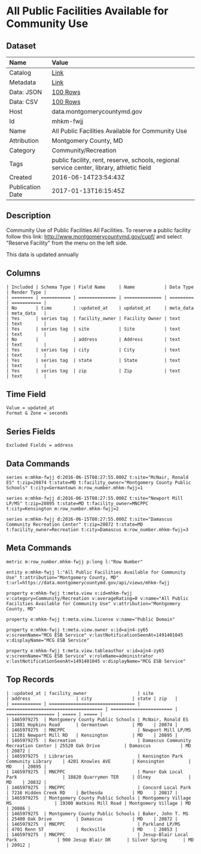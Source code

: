 # All Public Facilities Available for Community Use

## Dataset

| Name | Value |
| :--- | :---- |
| Catalog | [Link](https://catalog.data.gov/dataset/all-public-facilities-available-for-community-use) |
| Metadata | [Link](https://data.montgomerycountymd.gov/api/views/mhkm-fwjj) |
| Data: JSON | [100 Rows](https://data.montgomerycountymd.gov/api/views/mhkm-fwjj/rows.json?max_rows=100) |
| Data: CSV | [100 Rows](https://data.montgomerycountymd.gov/api/views/mhkm-fwjj/rows.csv?max_rows=100) |
| Host | data.montgomerycountymd.gov |
| Id | mhkm-fwjj |
| Name | All Public Facilities Available for Community Use |
| Attribution | Montgomery County, MD |
| Category | Community/Recreation |
| Tags | public facility, rent, reserve, schools, regional service center, library, athletic field |
| Created | 2016-06-14T23:54:43Z |
| Publication Date | 2017-01-13T16:15:45Z |

## Description

Community Use of Public Facilities All Facilities.  To reserve a public facility follow this link: http://www.montgomerycountymd.gov/cupf/  and select "Reserve Facility" from the  menu on the left side.

This data is updated annually

## Columns

```ls
| Included | Schema Type | Field Name     | Name           | Data Type | Render Type |
| ======== | =========== | ============== | ============== | ========= | =========== |
| No       | time        | :updated_at    | updated_at     | meta_data | meta_data   |
| Yes      | series tag  | facility_owner | Facility Owner | text      | text        |
| Yes      | series tag  | site           | Site           | text      | text        |
| No       |             | address        | Address        | text      | text        |
| Yes      | series tag  | city           | City           | text      | text        |
| Yes      | series tag  | state          | State          | text      | text        |
| Yes      | series tag  | zip            | Zip            | text      | text        |
```

## Time Field

```ls
Value = updated_at
Format & Zone = seconds
```

## Series Fields

```ls
Excluded Fields = address
```

## Data Commands

```ls
series e:mhkm-fwjj d:2016-06-15T08:27:55.000Z t:site="McNair, Ronald ES" t:zip=20874 t:state=MD t:facility_owner="Montgomery County Public Schools" t:city=Germantown m:row_number.mhkm-fwjj=1

series e:mhkm-fwjj d:2016-06-15T08:27:55.000Z t:site="Newport Mill LP/MS" t:zip=20895 t:state=MD t:facility_owner=MNCPPC t:city=Kensington m:row_number.mhkm-fwjj=2

series e:mhkm-fwjj d:2016-06-15T08:27:55.000Z t:site="Damascus Community Recreation Center" t:zip=20872 t:state=MD t:facility_owner=Recreation t:city=Damascus m:row_number.mhkm-fwjj=3
```

## Meta Commands

```ls
metric m:row_number.mhkm-fwjj p:long l:"Row Number"

entity e:mhkm-fwjj l:"All Public Facilities Available for Community Use" t:attribution="Montgomery County, MD" t:url=https://data.montgomerycountymd.gov/api/views/mhkm-fwjj

property e:mhkm-fwjj t:meta.view v:id=mhkm-fwjj v:category=Community/Recreation v:averageRating=0 v:name="All Public Facilities Available for Community Use" v:attribution="Montgomery County, MD"

property e:mhkm-fwjj t:meta.view.license v:name="Public Domain"

property e:mhkm-fwjj t:meta.view.owner v:id=ajn4-zy65 v:screenName="MCG ESB Service" v:lastNotificationSeenAt=1491401045 v:displayName="MCG ESB Service"

property e:mhkm-fwjj t:meta.view.tableauthor v:id=ajn4-zy65 v:screenName="MCG ESB Service" v:roleName=administrator v:lastNotificationSeenAt=1491401045 v:displayName="MCG ESB Service"
```

## Top Records

```ls
| :updated_at | facility_owner                   | site                                 | address                 | city               | state | zip   | 
| =========== | ================================ | ==================================== | ======================= | ================== | ===== | ===== | 
| 1465979275  | Montgomery County Public Schools | McNair, Ronald ES                    | 13881 Hopkins Road      | Germantown         | MD    | 20874 | 
| 1465979275  | MNCPPC                           | Newport Mill LP/MS                   | 11201 Newport Mill RD   | Kensington         | MD    | 20895 | 
| 1465979275  | Recreation                       | Damascus Community Recreation Center | 25520 Oak Drive         | Damascus           | MD    | 20872 | 
| 1465979275  | Libraries                        | Kensington Park Community Library    | 4201 Knowles AVE        | Kensington         | MD    | 20895 | 
| 1465979275  | MNCPPC                           | Manor Oak Local Park                 | 18820 Quarrymen TER     | Olney              | MD    | 20832 | 
| 1465979275  | MNCPPC                           | Concord Local Park                   | 7216 Hidden Creek RD    | Bethesda           | MD    | 20817 | 
| 1465979275  | Montgomery County Public Schools | Montgomery Village MS                | 19300 Watkins Mill Road | Montgomery Village | MD    | 20886 | 
| 1465979275  | Montgomery County Public Schools | Baker, John T. MS                    | 25400 Oak Drive         | Damascus           | MD    | 20872 | 
| 1465979275  | MNCPPC                           | Parkland LP/MS                       | 4701 Renn ST            | Rockville          | MD    | 20853 | 
| 1465979275  | MNCPPC                           | Jesup-Blair Local Park               | 900 Jesup Blair DR      | Silver Spring      | MD    | 20912 | 
```